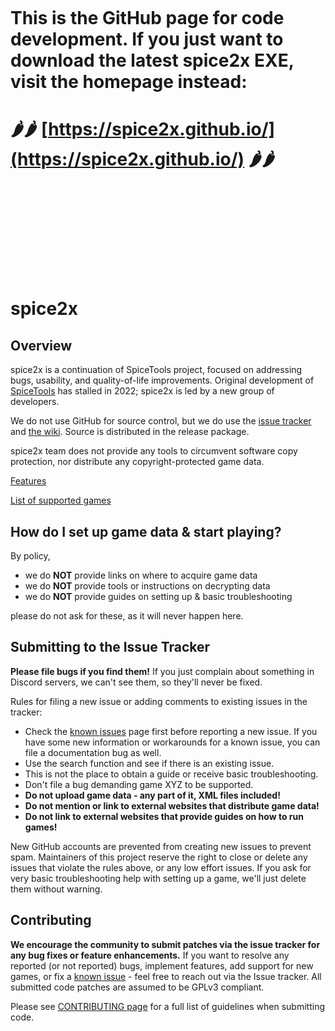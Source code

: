 <br/><br/><br/><br/><br/><br/><br/><br/>

# This is the GitHub page for code development. If you just want to download the latest spice2x EXE, visit the homepage instead:

# 🌶️🌶️ [https://spice2x.github.io/](https://spice2x.github.io/) 🌶️🌶️

<br/><br/><br/><br/><br/><br/><br/><br/>

# spice2x

## Overview

spice2x is a continuation of SpiceTools project, focused on addressing bugs, usability, and quality-of-life improvements. Original development of [SpiceTools](https://github.com/spicetools/spicetools) has stalled in 2022; spice2x is led by a new group of developers.

We do not use GitHub for source control, but we do use the [issue tracker](https://github.com/spice2x/spice2x.github.io/issues) and [the wiki](https://github.com/spice2x/spice2x.github.io/wiki). Source is distributed in the release package.

spice2x team does not provide any tools to circumvent software copy protection, nor distribute any copyright-protected game data.

[Features](https://github.com/spice2x/spice2x.github.io/wiki/spice2x-features)

[List of supported games](https://github.com/spice2x/spice2x.github.io/wiki/List-of-supported-games)

## How do I set up game data & start playing?

By policy,

* we do **NOT** provide links on where to acquire game data
* we do **NOT** provide tools or instructions on decrypting data
* we do **NOT** provide guides on setting up & basic troubleshooting

please do not ask for these, as it will never happen here.

## Submitting to the Issue Tracker

**Please file bugs if you find them!** If you just complain about something in Discord servers, we can't see them, so they'll never be fixed.

Rules for filing a new issue or adding comments to existing issues in the tracker:

* Check the [known issues](https://github.com/spice2x/spice2x.github.io/wiki/Known-issues) page first before reporting a new issue. If you have some new information or workarounds for a known issue, you can file a documentation bug as well.
* Use the search function and see if there is an existing issue. 
* This is not the place to obtain a guide or receive basic troubleshooting.
* Don't file a bug demanding game XYZ to be supported.
* **Do not upload game data - any part of it, XML files included!**
* **Do not mention or link to external websites that distribute game data!**
* **Do not link to external websites that provide guides on how to run games!**

New GitHub accounts are prevented from creating new issues to prevent spam. Maintainers of this project reserve the right to close or delete any issues that violate the rules above, or any low effort issues. If you ask for very basic troubleshooting help with setting up a game, we'll just delete them without warning.

## Contributing
**We encourage the community to submit patches via the issue tracker for any bug fixes or feature enhancements.** If you want to resolve any reported (or not reported) bugs, implement features, add support for new games, or fix a [known issue](https://github.com/spice2x/spice2x.github.io/wiki/Known-issues) - feel free to reach out via the Issue tracker. All submitted code patches are assumed to be GPLv3 compliant.

Please see [CONTRIBUTING page](https://github.com/spice2x/spice2x.github.io/blob/main/CONTRIBUTING.md) for a full list of guidelines when submitting code.

